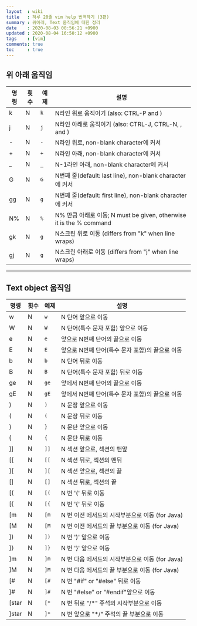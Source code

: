 ```yaml
---
layout  : wiki
title   : 하루 20줄 vim help 번역하기 (3편)
summary : 위아래, Text 움직임에 대한 정리
date    : 2020-08-03 00:56:21 +0900
updated : 2020-08-04 16:50:12 +0900
tags    : [vim]
comments: true
toc     : true
---
```


## 위 아래 움직임

| 명령 | 횟수 | 예제 | 설명                                                                  |
|------|------|------|-----------------------------------------------------------------------|
| k    | N    | `k`  | N라인 위로 움직이기 (also: CTRL-P and <Up>)                           |
| j    | N    | `j`  | N라인 아래로 움직이기 (also: CTRL-J, CTRL-N, <NL>, and <Down>)        |
| -    | N    | `-`  | N라인 위로, non-blank character에 커서                                |
| +    | N    | `+`  | N라인 아래, non-blank character에 커서                                |
| _    | N    | `_`  | N-1라인 아래, non-blank character에 커서                              |
| G    | N    | `G`  | N번째 줄(default: last line), non-blank character에 커서              |
| gg   | N    | `g`  | N번째 줄(default: first line), non-blank character에 커서             |
| N%   | N    | `%`  | N% 만큼 아래로 이동; N must be given, otherwise it is the  %  command |
| gk   | N    | `g`  | N스크린 위로 이동 (differs from "k" when line wraps)                  |
| gj   | N    | `g`  | N스크린 아래로 이동 (differs from "j" when line wraps)                |

------------------------------------------------------------------------------

## Text object 움직임


| 명령  | 횟수 | 예제 | 설명                                                |
|-------|------|------|-----------------------------------------------------|
| w     | N    | `w`  | N 단어 앞으로 이동                                  |
| W     | N    | `W`  | N 단어(특수 문자 포함) 앞으로 이동                  |
| e     | N    | `e`  | 앞으로 N번째 단어의 끝으로 이동                     |
| E     | N    | `E`  | 앞으로 N번째 단어(특수 문자 포함)의 끝으로 이동     |
| b     | N    | `b`  | N 단어 뒤로 이동                                    |
| B     | N    | `B`  | N 단어(특수 문자 포함) 뒤로 이동                    |
| ge    | N    | `ge` | 앞에서 N번째 단어의 끝으로 이동                     |
| gE    | N    | `gE` | 앞에서 N번째 단어(특수 문자 포함)의 끝으로 이동     |
| )     | N    | `)`  | N 문장 앞으로 이동                                  |
| (     | N    | `(`  | N 문장 뒤로 이동                                    |
| }     | N    | `}`  | N 문단 앞으로 이동                                  |
| {     | N    | `{`  | N 문단 뒤로 이동                                    |
| ]]    | N    | `]]` | N 섹션 앞으로, 섹션의 맨앞                          |
| [[    | N    | `[[` | N 섹션 뒤로, 섹션의 맨뒤                            |
| ][    | N    | `][` | N 섹션 앞으로, 섹션의 끝                            |
| []    | N    | `[]` | N 섹션 뒤로, 섹션의 끝                              |
| [(    | N    | `[(` | N 번 '(' 뒤로 이동                                  |
| [{    | N    | `[{` | N 번 '{' 뒤로 이동                                  |
| [m    | N    | `[m` | N 번 이전 메서드의 시작부분으로 이동 (for Java)     |
| [M    | N    | `[M` | N 번 이전 메서드의 끝 부분으로 이동 (for Java)      |
| ])    | N    | `])` | N 번 ')' 앞으로 이동                                |
| ]}    | N    | `]}` | N 번 '}' 앞으로 이동                                |
| ]m    | N    | `]m` | N 번 다음 메서드의 시작부분으로 이동 (for Java)     |
| ]M    | N    | `]M` | N 번 다음 메서드의 끝 부분으로 이동 (for Java)      |
| [#    | N    | `[#` | N 번 "#if" or "#else" 뒤로 이동                     |
| ]#    | N    | `]#` | N 번 "#else" or "#endif"앞으로 이동                 |
| [star | N    | `[*` | N 번 뒤로 "/*" 주석의 시작부분으로 이동             |
| ]star | N    | `]*` | N 번 앞으로 "*/" 주석의 끝 부분으로 이동            |

